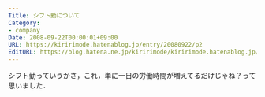 ```yaml
---
Title: シフト勤について
Category:
- company
Date: 2008-09-22T00:00:01+09:00
URL: https://kiririmode.hatenablog.jp/entry/20080922/p2
EditURL: https://blog.hatena.ne.jp/kiririmode/kiririmode.hatenablog.jp/atom/entry/8454420450078214130
---
```



シフト勤っていうかさ，これ，単に一日の労働時間が増えてるだけじゃね？って思いました．
